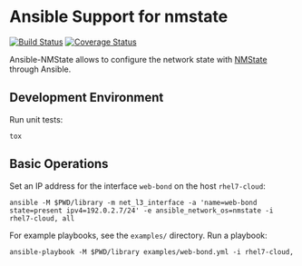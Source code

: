 # Ansible Support for nmstate
[![Build Status](https://travis-ci.org/nmstate/ansible-nmstate.svg?branch=master)](https://travis-ci.org/nmstate/ansible-nmstate)
[![Coverage Status](https://coveralls.io/repos/github/nmstate/ansible-nmstate/badge.svg?branch=master)](https://coveralls.io/github/nmstate/ansible-nmstate?branch=master)

Ansible-NMState allows to configure the network state with
[NMState](https://nmstate.github.io/) through Ansible.

## Development Environment

Run unit tests:
```shell
tox
```

## Basic Operations

Set an IP address for the interface `web-bond` on the host `rhel7-cloud`:

```shell
ansible -M $PWD/library -m net_l3_interface -a 'name=web-bond state=present ipv4=192.0.2.7/24' -e ansible_network_os=nmstate -i rhel7-cloud, all
```

For example playbooks, see the `examples/` directory. Run a playbook:

```shell
ansible-playbook -M $PWD/library examples/web-bond.yml -i rhel7-cloud,
```
